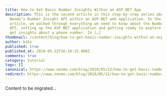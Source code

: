 ```yaml
---
title: How to Get Basic Number Insights Within an ASP.NET App
description: This is the second article in this step-by-step series about
  Nexmo’s Number Insight API within an ASP.NET web application. In the first
  article, we walked through everything we need to know about the Number Insight
  API, setting up the ASP.NET application and getting ready to explore how to
  get insights about a phone number. In […]
thumbnail: /content/blog/how-to-get-basic-number-insights-within-an-asp-net-app-dr/Number-Insight-Nexmo-02.png
author: bibi
published: true
published_at: 2018-05-22T16:19:25.000Z
comments: true
category: tutorial
tags: []
canonical: https://www.nexmo.com/blog/2018/05/22/how-to-get-basic-number-insights-within-an-asp-net-app-dr
redirect: https://www.nexmo.com/blog/2018/05/22/how-to-get-basic-number-insights-within-an-asp-net-app-dr
---
```


Content to be migrated...
